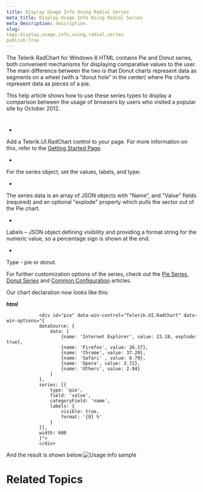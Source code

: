 ```yaml
---
title: Display Usage Info Using Radial Series
meta_title: Display Usage Info Using Radial Series
meta_description: description.
slug: 
tags:display,usage,info,using,radial,series
publish:True
---
```



The Telerik RadChart for Windows 8 HTML contains Pie and Donut series, both convenient mechanisms for displaying comparative values to the user.
				The main difference between the two is that Donut charts represent data as segments on a wheel (with a “donut hole” in the center) where Pie charts represent data as
				pieces of a pie.
			

This help article shows how to use these series types to display a comparison between the usage of browsers by users who visited a popular site by October 2012.

# 

* 

Add a Telerik.UI.RadChart control to your page.  For more information on this, refer to the
							[Getting Started Page](0d50f4b2-6f80-4fb7-ad09-00bd6b28b1da).
						

* 

For the series object, set the values, labels, and type:

* 

The series data is an array of JSON objects with "Name”, and "Value" fields (required) and an optional "explode" property which pulls the
									sector out of the Pie chart.
								

* 

Labels – JSON object defining visibility and providing a format string for the numeric value, so a percentage sign is shown at the end.

* 

Type - pie or donut.

For further customization options of the series, check out the [Pie Series](922320e0-7122-431a-a29d-a5b3a61af847),
					[Donut Series](04e80fa7-a792-422c-aa2d-e84d24ff5a10) and
					[Common Configuration](15e0c300-a141-495d-9355-3d2d35951bd4) articles.
				

Our chart declaration now looks like this:


 __html__
    


				<div id="pie" data-win-control="Telerik.UI.RadChart" data-win-options="{
				dataSource: {
					data: [
						{name: 'Internet Explorer', value: 23.18, explode: true},
						{name: 'Firefox', value: 26.17},
						{name: 'Chrome', value: 37.20},
						{name: 'Safari' , value: 6.79},
						{name: 'Opera', value: 3.72},
						{name: 'Others', value: 2.94}
					]
				},
				series: [{
					type: 'pie',
					field: 'value',
					categoryField: 'name',
					labels: {
						visible: true,
						format: '{0} %'
					}
				}],
				width: 600
				}">
				</div>



And the result is shown below:![Usage info sample](../Media/Controls\Chart\chart-usage-info.png)

# Related Topics
